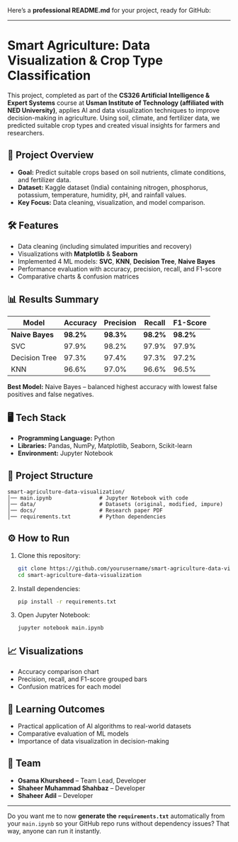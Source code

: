 Here’s a **professional README.md** for your project, ready for GitHub:

---

# Smart Agriculture: Data Visualization & Crop Type Classification

This project, completed as part of the **CS326 Artificial Intelligence & Expert Systems** course at **Usman Institute of Technology (affiliated with NED University)**, applies AI and data visualization techniques to improve decision-making in agriculture. Using soil, climate, and fertilizer data, we predicted suitable crop types and created visual insights for farmers and researchers.

## 📌 Project Overview

* **Goal:** Predict suitable crops based on soil nutrients, climate conditions, and fertilizer data.
* **Dataset:** Kaggle dataset (India) containing nitrogen, phosphorus, potassium, temperature, humidity, pH, and rainfall values.
* **Key Focus:** Data cleaning, visualization, and model comparison.

## 🛠 Features

* Data cleaning (including simulated impurities and recovery)
* Visualizations with **Matplotlib** & **Seaborn**
* Implemented 4 ML models: **SVC**, **KNN**, **Decision Tree**, **Naive Bayes**
* Performance evaluation with accuracy, precision, recall, and F1-score
* Comparative charts & confusion matrices

## 📊 Results Summary

| Model           | Accuracy  | Precision | Recall    | F1-Score  |
| --------------- | --------- | --------- | --------- | --------- |
| **Naive Bayes** | **98.2%** | **98.3%** | **98.2%** | **98.2%** |
| SVC             | 97.9%     | 98.2%     | 97.9%     | 97.9%     |
| Decision Tree   | 97.3%     | 97.4%     | 97.3%     | 97.2%     |
| KNN             | 96.6%     | 97.0%     | 96.6%     | 96.5%     |

**Best Model:** Naive Bayes – balanced highest accuracy with lowest false positives and false negatives.

## 🖥 Tech Stack

* **Programming Language:** Python
* **Libraries:** Pandas, NumPy, Matplotlib, Seaborn, Scikit-learn
* **Environment:** Jupyter Notebook

## 📂 Project Structure

```
smart-agriculture-data-visualization/
│── main.ipynb               # Jupyter Notebook with code
│── data/                    # Datasets (original, modified, impure)
│── docs/                    # Research paper PDF
│── requirements.txt         # Python dependencies
```

## ⚙️ How to Run

1. Clone this repository:

   ```bash
   git clone https://github.com/yourusername/smart-agriculture-data-visualization.git
   cd smart-agriculture-data-visualization
   ```
2. Install dependencies:

   ```bash
   pip install -r requirements.txt
   ```
3. Open Jupyter Notebook:

   ```bash
   jupyter notebook main.ipynb
   ```

## 📈 Visualizations

* Accuracy comparison chart
* Precision, recall, and F1-score grouped bars
* Confusion matrices for each model

## 🧠 Learning Outcomes

* Practical application of AI algorithms to real-world datasets
* Comparative evaluation of ML models
* Importance of data visualization in decision-making

## 👥 Team

* **Osama Khursheed** – Team Lead, Developer
* **Shaheer Muhammad Shahbaz** – Developer
* **Shaheer Adil** – Developer

---

Do you want me to now **generate the `requirements.txt`** automatically from your `main.ipynb` so your GitHub repo runs without dependency issues? That way, anyone can run it instantly.
